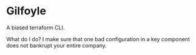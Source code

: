 # Gilfoyle
A biased terraform CLI. 

What do I do? I make sure that one bad configuration in a key component does not bankrupt your entire company.
